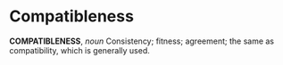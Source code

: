 # Compatibleness

**COMPATIBLENESS**, _noun_ Consistency; fitness; agreement; the same as compatibility, which is generally used.